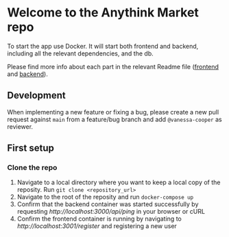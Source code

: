 # Welcome to the Anythink Market repo

To start the app use Docker. It will start both frontend and backend, including all the relevant dependencies, and the db.

Please find more info about each part in the relevant Readme file ([frontend](frontend/readme.md) and [backend](backend/README.md)).

## Development

When implementing a new feature or fixing a bug, please create a new pull request against `main` from a feature/bug branch and add `@vanessa-cooper` as reviewer.

## First setup

### Clone the repo

1. Navigate to a local directory where you want to keep a local copy of the reposity. Run `git clone <repository_url>`
2. Navigate to the root of the reposity and run `docker-compose up`
3. Confirm that the backend container was started successfully by requesting _http://localhost:3000/api/ping_ in your browser or cURL
4. Confirm the frontend container is running by navigating to _http://localhost:3001/register_ and registering a new user

